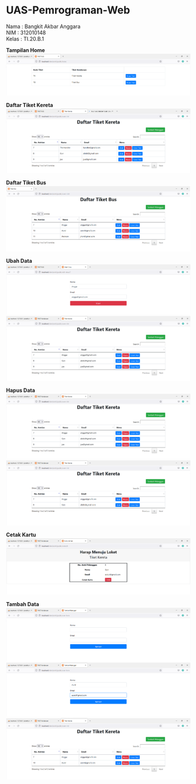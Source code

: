 # UAS-Pemrograman-Web

Nama  : Bangkit Akbar Anggara<br>
NIM   : 312010148<br>
Kelas : TI.20.B.1<br>


<b>Tampilan Home</b><br>
![Screenshot_1.png](Pic/Screenshot_1.png)<br>

<b>Daftar Tiket Kereta</b><br>
![Screenshot_2.png](Pic/Screenshot_2.png)<br>

<b>Daftar Tiket Bus</b><br>
![Screenshot_3.png](Pic/Screenshot_3.png)<br>

<b>Ubah Data</b><br>
![Screenshot_4.png](Pic/Screenshot_4.png)<br>
![Screenshot_5.png](Pic/Screenshot_5.png)<br>

<b>Hapus Data</b><br>
![Screenshot_5.png](Pic/Screenshot_5.png)<br>
![Screenshot_6.png](Pic/Screenshot_6.png)<br>

<b>Cetak Kartu</b><br>
![Screenshot_7.png](Pic/Screenshot_7.png)<br>

<b>Tambah Data</b><br>
![Screenshot_8.png](Pic/Screenshot_8.png)<br>
![Screenshot_9.png](Pic/Screenshot_9.png)<br>
![Screenshot_10.png](Pic/Screenshot_10.png)<br>
